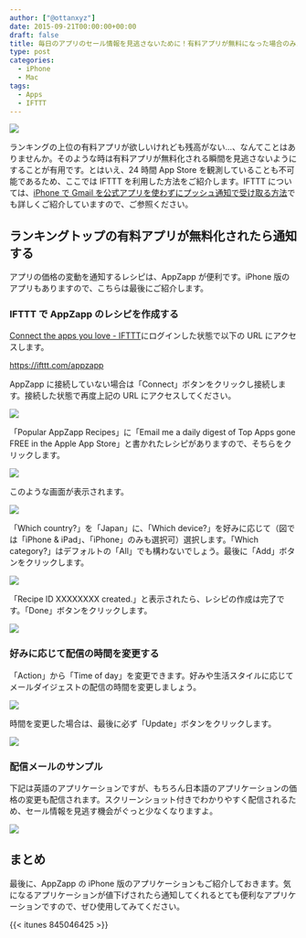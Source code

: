 ```yaml
---
author: ["@ottanxyz"]
date: 2015-09-21T00:00:00+00:00
draft: false
title: 毎日のアプリのセール情報を見逃さないために！有料アプリが無料になった場合のみメールで通知してくれるサービスを作ろう！
type: post
categories:
  - iPhone
  - Mac
tags:
  - Apps
  - IFTTT
---
```


![](150921-55fff6bbaff71.png)

ランキングの上位の有料アプリが欲しいけれども残高がない…、なんてことはありませんか。そのような時は有料アプリが無料化される瞬間を見逃さないようにすることが有用です。とはいえ、24 時間 App Store を観測していることも不可能であるため、ここでは IFTTT を利用した方法をご紹介します。IFTTT については、[iPhone で Gmail を公式アプリを使わずにプッシュ通知で受け取る方法](/posts/2014/09/iphone-gmail-push-490/)でも詳しくご紹介していますので、ご参照ください。

## ランキングトップの有料アプリが無料化されたら通知する

アプリの価格の変動を通知するレシピは、AppZapp が便利です。iPhone 版のアプリもありますので、こちらは最後にご紹介します。

### IFTTT で AppZapp のレシピを作成する

[Connect the apps you love - IFTTT](https://ifttt.com/)にログインした状態で以下の URL にアクセスします。

https://ifttt.com/appzapp

AppZapp に接続していない場合は「Connect」ボタンをクリックし接続します。接続した状態で再度上記の URL にアクセスしてください。

![](150921-55fff6c0b3e2f.png)

「Popular AppZapp Recipes」に「Email me a daily digest of Top Apps gone FREE in the Apple App Store」と書かれたレシピがありますので、そちらをクリックします。

![](150921-55fff6c36ae5b.png)

このような画面が表示されます。

![](150921-55fff6c61729f.png)

「Which country?」を「Japan」に、「Which device?」を好みに応じて（図では「iPhone & iPad」、「iPhone」のみも選択可）選択します。「Which category?」はデフォルトの「All」でも構わないでしょう。最後に「Add」ボタンをクリックします。

![](150921-55fff706c62b0.png)

「Recipe ID XXXXXXXX created.」と表示されたら、レシピの作成は完了です。「Done」ボタンをクリックします。

![](150921-55fff708e8d85.png)

### 好みに応じて配信の時間を変更する

「Action」から「Time of day」を変更できます。好みや生活スタイルに応じてメールダイジェストの配信の時間を変更しましょう。

![](150921-55fff6cd5d031.png)

時間を変更した場合は、最後に必ず「Update」ボタンをクリックします。

![](150921-55fff6cf53bd6.png)

### 配信メールのサンプル

下記は英語のアプリケーションですが、もちろん日本語のアプリケーションの価格の変更も配信されます。スクリーンショット付きでわかりやすく配信されるため、セール情報を見逃す機会がぐっと少なくなりますよ。

![](150921-55fff6d127119.png)

## まとめ

最後に、AppZapp の iPhone 版のアプリケーションもご紹介しておきます。気になるアプリケーションが値下げされたら通知してくれるとても便利なアプリケーションですので、ぜひ使用してみてください。

{{< itunes 845046425 >}}
